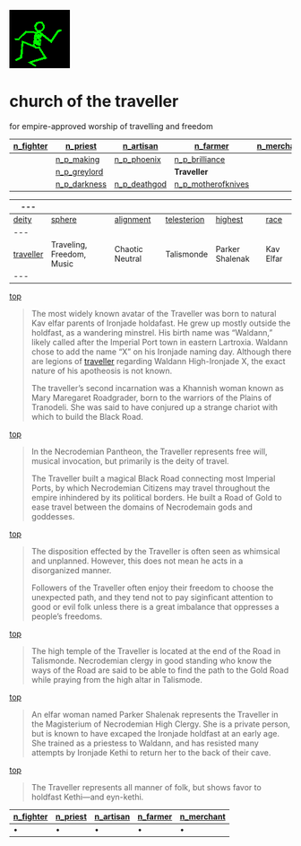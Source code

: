 ![dancer](assets/dancer.gif)

# church of the traveller

 for empire-approved worship of travelling and freedom

|  [n_fighter](n_fighter.md)  |  [n_priest](n_priest.md)          |  [n_artisan](n_artisan.md)        |  [n_farmer](n_farmer.md)                      |  [n_merchant](n_merchant.md)  | 
| --------------------------- | --------------------------------- | --------------------------------- | --------------------------------------------- | ----------------------------- | 
|                             |  [n_p_making](n_p_making.md)      |  [n_p_phoenix](n_p_phoenix.md)    |  [n_p_brilliance](n_p_brilliance.md)          |                               | 
|                             |  [n_p_greylord](n_p_greylord.md)  |                                   | **Traveller**                                 |                               | 
|                             |  [n_p_darkness](n_p_darkness.md)  |  [n_p_deathgod](n_p_deathgod.md)  |  [n_p_motherofknives](n_p_motherofknives.md)  |                               | 

|  ---                        |                             |                          |                              |                      |                | 
| --------------------------- | --------------------------- | ------------------------ | ---------------------------- | -------------------- | -------------- | 
|  [deity](deity)             |  [sphere](sphere)           |  [alignment](alignment)  |  [telesterion](telesterion)  |  [highest](highest)  |  [race](race)  | 
|  ---                        |                             |                          |                              |                      |                | 
|  [traveller](traveller.md)  |  Traveling, Freedom, Music  |  Chaotic Neutral         |  Talismonde                  |  Parker Shalenak     |  Kav Elfar     | 
|  ---                        |                             |                          |                              |                      |                | 

 [top](#top) 
>
>   The most widely known avatar of the Traveller was born to natural Kav elfar parents of Ironjade holdafast. He grew up mostly outside the holdfast, as a wandering minstrel. His birth name was “Waldann,” likely called after the Imperial Port town in eastern Lartroxia. Waldann chose to add the name “X” on his Ironjade naming day. Although there are legions of  [traveller](traveller.md)  regarding Waldann High-Ironjade X, the exact nature of his apotheosis is not known. 
>
>   The traveller’s second incarnation was a Khannish woman known as Mary Maregaret Roadgrader, born to the warriors of the Plains of Tranodeli. She was said to have conjured up a strange chariot with which to build the Black Road. 

 [top](#top) 
>
>   In the Necrodemian Pantheon, the Traveller represents free will, musical invocation, but primarily is the deity of travel. 
>
>   The Traveller built a magical Black Road connecting most Imperial Ports, by which Necrodemian Citizens may travel throughout the empire inhindered by its political borders. He built a Road of Gold to ease travel between the domains of Necrodemain gods and goddesses. 

 [top](#top) 
>
>   The disposition effected by the Traveller is often seen as whimsical and unplanned. However, this does not mean he acts in a disorganized manner. 
>
>   Followers of the Traveller often enjoy their freedom to choose the unexpected path, and they tend not to pay siginficant attention to good or evil folk unless there is a great imbalance that oppresses a people’s freedoms. 

 [top](#top) 
>
>   The high temple of the Traveller is located at the end of the Road in Talismonde. Necrodemian clergy in good standing who know the ways of the Road are said to be able to find the path to the Gold Road while praying from the high altar in Talismode. 

 [top](#top) 
>
>   An elfar woman named Parker Shalenak represents the Traveller in the Magisterium of Necrodemian High Clergy. She is a private person, but is known to have excaped the Ironjade holdfast at an early age. She trained as a priestess to Waldann, and has resisted many attempts by Ironjade Kethi to return her to the back of their cave. 

 [top](#top) 
>
>   The Traveller represents all manner of folk, but shows favor to holdfast Kethi—and eyn-kethi. 

|  [n_fighter](n_fighter.md)  |  [n_priest](n_priest.md)  |  [n_artisan](n_artisan.md)  |  [n_farmer](n_farmer.md)  |  [n_merchant](n_merchant.md)  | 
| --------------------------- | ------------------------- | --------------------------- | ------------------------- | ----------------------------- | 
| •                           | •                         | •                           | •                         | •                             | 

 